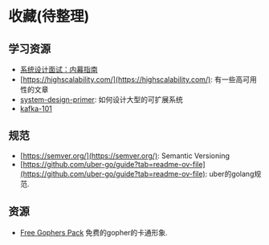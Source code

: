 # 收藏(待整理)

## 学习资源
- [系统设计面试：内幕指南](https://learning-guide.gitbook.io/system-design-interview)
- [https://highscalability.com/](https://highscalability.com/): 有一些高可用性的文章
- [system-design-primer](https://github.com/donnemartin/system-design-primer): 如何设计大型的可扩展系统
- [kafka-101](https://highscalability.com/untitled-2/)

## 规范
- [https://semver.org/](https://semver.org/): Semantic Versioning
- [https://github.com/uber-go/guide?tab=readme-ov-file](https://github.com/uber-go/guide?tab=readme-ov-file): uber的golang规范.

## 资源
- [Free Gophers Pack](https://github.com/MariaLetta/free-gophers-pack) 免费的gopher的卡通形象.